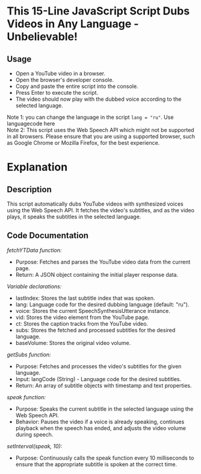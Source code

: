 # This 15-Line JavaScript Script Dubs Videos in Any Language - Unbelievable!
## Usage

- Open a YouTube video in a browser.
- Open the browser's developer console.
- Copy and paste the entire script into the console.
- Press Enter to execute the script.
- The video should now play with the dubbed voice according to the selected language.

Note 1: you can change the language in the script `lang = "ru"`. Use languagecode here  
Note 2: This script uses the Web Speech API which might not be supported in all browsers. Please ensure that you are using a supported browser, such as Google Chrome or Mozilla Firefox, for the best experience.

# Explanation

## Description 
This script automatically dubs YouTube videos with synthesized voices using the Web Speech API. It fetches the video's subtitles, and as the video plays, it speaks the subtitles in the selected language.

## Code Documentation

*fetchYTData function:*
- Purpose: Fetches and parses the YouTube video data from the current page.
- Return: A JSON object containing the initial player response data.

*Variable declarations:*
- lastIndex: Stores the last subtitle index that was spoken.
- lang: Language code for the desired dubbing language (default: "ru").
- voice: Stores the current SpeechSynthesisUtterance instance.
- vid: Stores the video element from the YouTube page.
- ct: Stores the caption tracks from the YouTube video.
- subs: Stores the fetched and processed subtitles for the desired language.
- baseVolume: Stores the original video volume.

*getSubs function:*
- Purpose: Fetches and processes the video's subtitles for the given language.
- Input: langCode (String) - Language code for the desired subtitles.
- Return: An array of subtitle objects with timestamp and text properties.

*speak function:*
- Purpose: Speaks the current subtitle in the selected language using the Web Speech API.
- Behavior: Pauses the video if a voice is already speaking, continues playback when the speech has ended, and adjusts the video volume during speech.

*setInterval(speak, 10):*
- Purpose: Continuously calls the speak function every 10 milliseconds to ensure that the appropriate subtitle is spoken at the correct time.